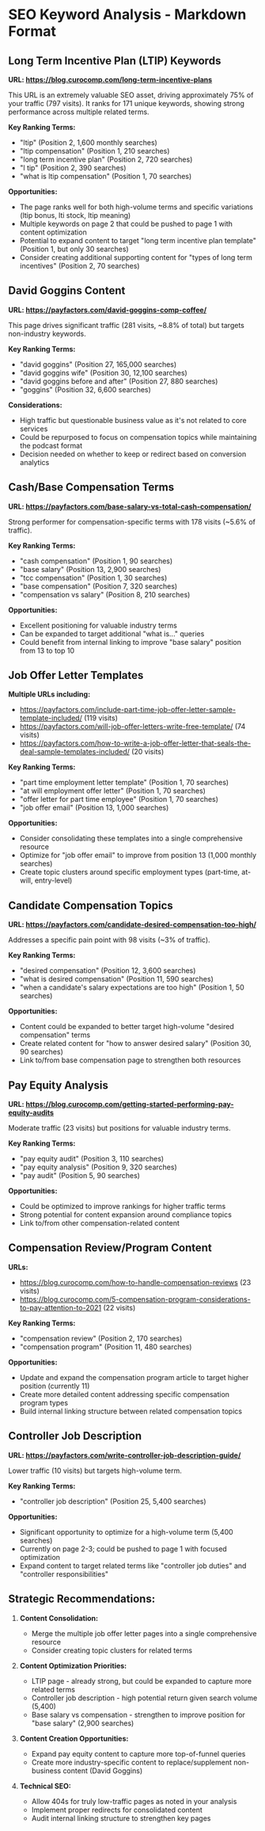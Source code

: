 # SEO Keyword Analysis - Markdown Format

## Long Term Incentive Plan (LTIP) Keywords

**URL: https://blog.curocomp.com/long-term-incentive-plans**

This URL is an extremely valuable SEO asset, driving approximately 75% of your traffic (797 visits). It ranks for 171 unique keywords, showing strong performance across multiple related terms.

**Key Ranking Terms:**
- "ltip" (Position 2, 1,600 monthly searches)
- "ltip compensation" (Position 1, 210 searches)
- "long term incentive plan" (Position 2, 720 searches)
- "l tip" (Position 2, 390 searches)
- "what is ltip compensation" (Position 1, 70 searches)

**Opportunities:**
- The page ranks well for both high-volume terms and specific variations (ltip bonus, lti stock, ltip meaning)
- Multiple keywords on page 2 that could be pushed to page 1 with content optimization
- Potential to expand content to target "long term incentive plan template" (Position 1, but only 30 searches)
- Consider creating additional supporting content for "types of long term incentives" (Position 2, 70 searches)

## David Goggins Content

**URL: https://payfactors.com/david-goggins-comp-coffee/**

This page drives significant traffic (281 visits, ~8.8% of total) but targets non-industry keywords.

**Key Ranking Terms:**
- "david goggins" (Position 27, 165,000 searches)
- "david goggins wife" (Position 30, 12,100 searches)
- "david goggins before and after" (Position 27, 880 searches)
- "goggins" (Position 32, 6,600 searches)

**Considerations:**
- High traffic but questionable business value as it's not related to core services
- Could be repurposed to focus on compensation topics while maintaining the podcast format
- Decision needed on whether to keep or redirect based on conversion analytics

## Cash/Base Compensation Terms

**URL: https://payfactors.com/base-salary-vs-total-cash-compensation/**

Strong performer for compensation-specific terms with 178 visits (~5.6% of traffic).

**Key Ranking Terms:**
- "cash compensation" (Position 1, 90 searches)
- "base salary" (Position 13, 2,900 searches)
- "tcc compensation" (Position 1, 30 searches)
- "base compensation" (Position 7, 320 searches)
- "compensation vs salary" (Position 8, 210 searches)

**Opportunities:**
- Excellent positioning for valuable industry terms
- Can be expanded to target additional "what is..." queries
- Could benefit from internal linking to improve "base salary" position from 13 to top 10

## Job Offer Letter Templates

**Multiple URLs including:**
- https://payfactors.com/include-part-time-job-offer-letter-sample-template-included/ (119 visits)
- https://payfactors.com/will-job-offer-letters-write-free-template/ (74 visits)
- https://payfactors.com/how-to-write-a-job-offer-letter-that-seals-the-deal-sample-templates-included/ (20 visits)

**Key Ranking Terms:**
- "part time employment letter template" (Position 1, 70 searches)
- "at will employment offer letter" (Position 1, 70 searches)
- "offer letter for part time employee" (Position 1, 70 searches)
- "job offer email" (Position 13, 1,000 searches)

**Opportunities:**
- Consider consolidating these templates into a single comprehensive resource
- Optimize for "job offer email" to improve from position 13 (1,000 monthly searches)
- Create topic clusters around specific employment types (part-time, at-will, entry-level)

## Candidate Compensation Topics

**URL: https://payfactors.com/candidate-desired-compensation-too-high/**

Addresses a specific pain point with 98 visits (~3% of traffic).

**Key Ranking Terms:**
- "desired compensation" (Position 12, 3,600 searches)
- "what is desired compensation" (Position 11, 590 searches)
- "when a candidate's salary expectations are too high" (Position 1, 50 searches)

**Opportunities:**
- Content could be expanded to better target high-volume "desired compensation" terms
- Create related content for "how to answer desired salary" (Position 30, 90 searches)
- Link to/from base compensation page to strengthen both resources

## Pay Equity Analysis

**URL: https://blog.curocomp.com/getting-started-performing-pay-equity-audits**

Moderate traffic (23 visits) but positions for valuable industry terms.

**Key Ranking Terms:**
- "pay equity audit" (Position 3, 110 searches)
- "pay equity analysis" (Position 9, 320 searches)
- "pay audit" (Position 5, 90 searches)

**Opportunities:**
- Could be optimized to improve rankings for higher traffic terms
- Strong potential for content expansion around compliance topics
- Link to/from other compensation-related content

## Compensation Review/Program Content

**URLs:**
- https://blog.curocomp.com/how-to-handle-compensation-reviews (23 visits)
- https://blog.curocomp.com/5-compensation-program-considerations-to-pay-attention-to-2021 (22 visits)

**Key Ranking Terms:**
- "compensation review" (Position 2, 170 searches)
- "compensation program" (Position 11, 480 searches)

**Opportunities:**
- Update and expand the compensation program article to target higher position (currently 11)
- Create more detailed content addressing specific compensation program types
- Build internal linking structure between related compensation topics

## Controller Job Description

**URL: https://payfactors.com/write-controller-job-description-guide/**

Lower traffic (10 visits) but targets high-volume term.

**Key Ranking Terms:**
- "controller job description" (Position 25, 5,400 searches)

**Opportunities:**
- Significant opportunity to optimize for a high-volume term (5,400 searches)
- Currently on page 2-3; could be pushed to page 1 with focused optimization
- Expand content to target related terms like "controller job duties" and "controller responsibilities"

## Strategic Recommendations:

1. **Content Consolidation:**
   - Merge the multiple job offer letter pages into a single comprehensive resource
   - Consider creating topic clusters for related terms

2. **Content Optimization Priorities:**
   - LTIP page - already strong, but could be expanded to capture more related terms
   - Controller job description - high potential return given search volume (5,400)
   - Base salary vs compensation - strengthen to improve position for "base salary" (2,900 searches)

3. **Content Creation Opportunities:**
   - Expand pay equity content to capture more top-of-funnel queries
   - Create more industry-specific content to replace/supplement non-business content (David Goggins)

4. **Technical SEO:**
   - Allow 404s for truly low-traffic pages as noted in your analysis
   - Implement proper redirects for consolidated content
   - Audit internal linking structure to strengthen key pages